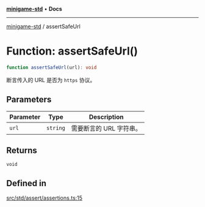 [**minigame-std**](../README.md) • **Docs**

***

[minigame-std](../README.md) / assertSafeUrl

# Function: assertSafeUrl()

```ts
function assertSafeUrl(url): void
```

断言传入的 URL 是否为 `https` 协议。

## Parameters

| Parameter | Type | Description |
| ------ | ------ | ------ |
| `url` | `string` | 需要断言的 URL 字符串。 |

## Returns

`void`

## Defined in

[src/std/assert/assertions.ts:15](https://github.com/JiangJie/minigame-std/blob/d842b492eda479274cfeb38a06f4c4255b5493bc/src/std/assert/assertions.ts#L15)
